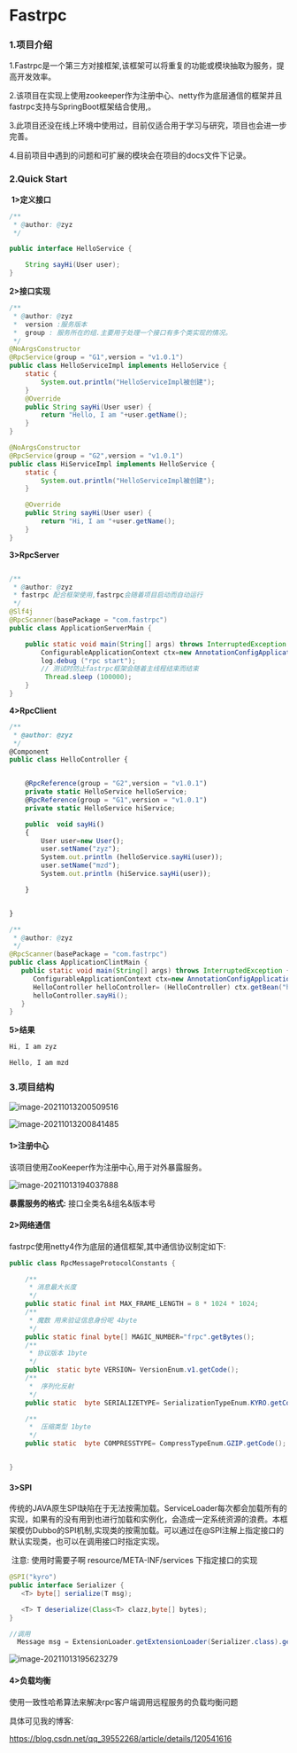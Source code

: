 

# Fastrpc

### 1.项目介绍

1.Fastrpc是一个第三方对接框架,该框架可以将重复的功能或模块抽取为服务，提高开发效率。

2.该项目在实现上使用zookeeper作为注册中心、netty作为底层通信的框架并且fastrpc支持与SpringBoot框架结合使用,。

3.此项目还没在线上环境中使用过，目前仅适合用于学习与研究，项目也会进一步完善。

4.目前项目中遇到的问题和可扩展的模块会在项目的docs文件下记录。

### 2.Quick Start

​      **1>定义接口**

```java
/**
 * @author: @zyz
 */

public interface HelloService {

    String sayHi(User user);
}
```

   **2>接口实现**

```java
/**
 * @author: @zyz
 *  version :服务版本
 *  group : 服务所在的组.主要用于处理一个接口有多个类实现的情况。
 */
@NoArgsConstructor
@RpcService(group = "G1",version = "v1.0.1")
public class HelloServiceImpl implements HelloService {
    static {
        System.out.println("HelloServiceImpl被创建");
    }
    @Override
    public String sayHi(User user) {
        return "Hello, I am "+user.getName();
    }
}


```

```java
@NoArgsConstructor
@RpcService(group = "G2",version = "v1.0.1")
public class HiServiceImpl implements HelloService {
    static {
        System.out.println("HelloServiceImpl被创建");
    }

    @Override
    public String sayHi(User user) {
        return "Hi, I am "+user.getName();
    }
}
```

**3>RpcServer**

```java

/**
 * @author: @zyz
 * fastrpc 配合框架使用,fastrpc会随着项目启动而自动运行
 */
@Slf4j
@RpcScanner(basePackage = "com.fastrpc")
public class ApplicationServerMain {

    public static void main(String[] args) throws InterruptedException {
        ConfigurableApplicationContext ctx=new AnnotationConfigApplicationContext(ApplicationServerMain.class);
        log.debug ("rpc start");
        // 测试时防止fastrpc框架会随着主线程结束而结束
         Thread.sleep (100000);
    }
}

```

**4>RpcClient**

```javascript
/**
 * @author: @zyz
 */
@Component
public class HelloController {


    @RpcReference(group = "G2",version = "v1.0.1")
    private static HelloService helloService;
    @RpcReference(group = "G1",version = "v1.0.1")
    private static HelloService hiService;

    public  void sayHi()
    {
        User user=new User();
        user.setName("zyz");
        System.out.println (helloService.sayHi(user));
        user.setName("mzd");
        System.out.println (hiService.sayHi(user));

    }


}
```

```java
/**
 * @author: @zyz
 */
@RpcScanner(basePackage = "com.fastrpc")
public class ApplicationClintMain {
   public static void main(String[] args) throws InterruptedException {
      ConfigurableApplicationContext ctx=new AnnotationConfigApplicationContext(ApplicationClintMain.class);
      HelloController helloController= (HelloController) ctx.getBean("helloController");
      helloController.sayHi();
   }
}
```

**5>结果**

```java
Hi, I am zyz

Hello, I am mzd
```



### 3.项目结构

![image-20211013200509516](img/image-20211013200509516.png)

![image-20211013200841485](img/image-20211013200841485.png)

#### 1>注册中心

 该项目使用ZooKeeper作为注册中心,用于对外暴露服务。

![image-20211013194037888](img/image-20211013194037888.png)

**暴露服务的格式:**    接口全类名&组名&版本号

#### 2>网络通信

  fastrpc使用netty4作为底层的通信框架,其中通信协议制定如下:

```java
public class RpcMessageProtocolConstants {

    /**
     * 消息最大长度
     */
    public static final int MAX_FRAME_LENGTH = 8 * 1024 * 1024;
    /**
     * 魔数 用来验证信息身份呢 4byte
     */
    public static final byte[] MAGIC_NUMBER="frpc".getBytes();
    /**
     * 协议版本 1byte
     */
    public  static byte VERSION= VersionEnum.v1.getCode();
    /**
     *  序列化反射
     */
    public static  byte SERIALIZETYPE= SerializationTypeEnum.KYRO.getCode();

    /**
     *  压缩类型 1byte
     */
    public static  byte COMPRESSTYPE= CompressTypeEnum.GZIP.getCode();


}
```

#### 3>SPI

​        传统的JAVA原生SPI缺陷在于无法按需加载。ServiceLoader每次都会加载所有的实现，如果有的没有用到也进行加载和实例化，会造成一定系统资源的浪费。本框架模仿Dubbo的SPI机制,实现类的按需加载。可以通过在@SPI注解上指定接口的默认实现类，也可以在调用接口时指定实现。

​        注意: 使用时需要子啊 resource/META-INF/services 下指定接口的实现

```java
@SPI("kyro")
public interface Serializer {
   <T> byte[] serialize(T msg);

   <T> T deserialize(Class<T> clazz,byte[] bytes);
}

//调用
  Message msg = ExtensionLoader.getExtensionLoader(Serializer.class).getExtension(SerializationTypeEnum.getName("json").deserialize(clazz, bytes);
```

![image-20211013195623279](img/image-20211013195623279.png)

#### 4>负载均衡

使用一致性哈希算法来解决rpc客户端调用远程服务的负载均衡问题

具体可见我的博客: 

https://blog.csdn.net/qq_39552268/article/details/120541616













